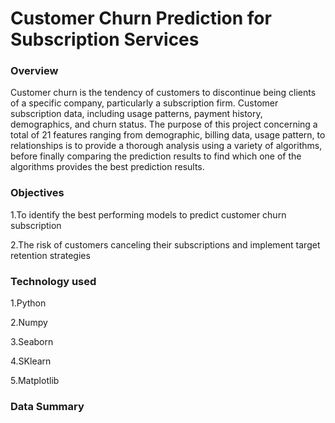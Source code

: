 # Customer Churn Prediction for Subscription Services

### Overview
Customer churn is the tendency of customers to discontinue being clients of a specific company, particularly a subscription firm. Customer subscription data, including usage patterns, payment history, demographics, and churn status. The purpose of this project concerning a total of 21 features ranging from demographic, billing data, usage pattern, to relationships is to provide a thorough analysis using a variety of algorithms, before finally comparing the prediction results to find which one of the algorithms provides the best prediction results.

### Objectives
1.To identify the best performing models to predict customer churn subscription

2.The risk of customers canceling their subscriptions and implement target retention strategies

### Technology used
1.Python

2.Numpy

3.Seaborn

4.SKlearn

5.Matplotlib

### Data Summary
